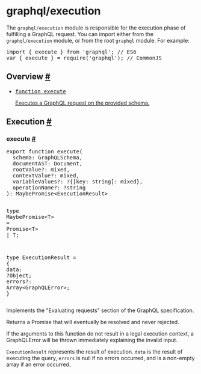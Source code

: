 <h1>graphql/execution</h1><div><p>The <code>graphql/execution</code> module is responsible for the execution phase of
fulfilling a GraphQL request. You can import either from the <code>graphql/execution</code> module, or from the root <code>graphql</code> module. For example:</p><pre class="prism language-js"><span class="keyword">import</span> <span class="punctuation">{</span> execute <span class="punctuation">}</span> <span class="keyword">from</span> <span class="string">&apos;graphql&apos;</span><span class="punctuation">;</span> <span spellcheck="true" class="comment">// ES6</span>
<span class="keyword">var</span> <span class="punctuation">{</span> execute <span class="punctuation">}</span> <span class="operator">=</span> <span class="function">require</span><span class="punctuation">(</span><span class="string">&apos;graphql&apos;</span><span class="punctuation">)</span><span class="punctuation">;</span> <span spellcheck="true" class="comment">// CommonJS</span></pre><h2><a class="anchor" name="overview"></a>Overview <a class="hash-link" href="#overview">#</a></h2><div><ul class="apiIndex">
  <li>
    <a href="#execute">
      <pre>function execute</pre>
      Executes a GraphQL request on the provided schema.
    </a>
  </li>
</ul>

</div><h2><a class="anchor" name="execution"></a>Execution <a class="hash-link" href="#execution">#</a></h2><h3><a class="anchor" name="execute"></a>execute <a class="hash-link" href="#execute">#</a></h3><pre class="prism language-js"><span class="keyword">export</span> <span class="keyword">function</span> <span class="function">execute</span><span class="punctuation">(</span>
  schema<span class="punctuation">:</span> GraphQLSchema<span class="punctuation">,</span>
  documentAST<span class="punctuation">:</span> Document<span class="punctuation">,</span>
  rootValue<span class="operator">?</span><span class="punctuation">:</span> mixed<span class="punctuation">,</span>
  contextValue<span class="operator">?</span><span class="punctuation">:</span> mixed<span class="punctuation">,</span>
  variableValues<span class="operator">?</span><span class="punctuation">:</span> <span class="operator">?</span><span class="punctuation">{</span><span class="punctuation">[</span>key<span class="punctuation">:</span> string<span class="punctuation">]</span><span class="punctuation">:</span> mixed<span class="punctuation">}</span><span class="punctuation">,</span>
  operationName<span class="operator">?</span><span class="punctuation">:</span> <span class="operator">?</span>string
<span class="punctuation">)</span><span class="punctuation">:</span> MaybePromise<span class="operator">&lt;</span>ExecutionResult<span class="operator">&gt;</span>

type MaybePromise<span class="operator">&lt;</span>T<span class="operator">&gt;</span> <span class="operator">=</span> Promise<span class="operator">&lt;</span>T<span class="operator">&gt;</span> <span class="operator">|</span> T<span class="punctuation">;</span>

type ExecutionResult <span class="operator">=</span> <span class="punctuation">{</span>
data<span class="punctuation">:</span> <span class="operator">?</span>Object<span class="punctuation">;</span>
errors<span class="operator">?</span><span class="punctuation">:</span> Array<span class="operator">&lt;</span>GraphQLError<span class="operator">&gt;</span><span class="punctuation">;</span>
<span class="punctuation">}</span></pre><p>Implements the &quot;Evaluating requests&quot; section of the GraphQL specification.</p><p>Returns a Promise that will eventually be resolved and never rejected.</p><p>If the arguments to this function do not result in a legal execution context,
a GraphQLError will be thrown immediately explaining the invalid input.</p><p><code>ExecutionResult</code> represents the result of execution. <code>data</code> is the result of
executing the query, <code>errors</code> is null if no errors occurred, and is a
non-empty array if an error occurred.</p></div>
